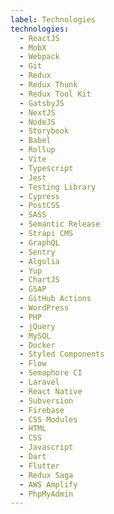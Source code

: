 ```yaml
---
label: Technologies
technologies:
  - ReactJS
  - MobX
  - Webpack
  - Git
  - Redux
  - Redux Thunk
  - Redux Tool Kit
  - GatsbyJS
  - NextJS
  - NodeJS
  - Storybook
  - Babel
  - Rollup
  - Vite
  - Typescript
  - Jest
  - Testing Library
  - Cypress
  - PostCSS
  - SASS
  - Semantic Release
  - Strapi CMS
  - GraphQL
  - Sentry
  - Algolia
  - Yup
  - ChartJS
  - GSAP
  - GitHub Actions
  - WordPress
  - PHP
  - jQuery
  - MySQL
  - Docker
  - Styled Components
  - Flow
  - Semaphore CI
  - Laravel
  - React Native
  - Subversion
  - Firebase
  - CSS Modules
  - HTML
  - CSS
  - Javascript
  - Dart
  - Flutter
  - Redux Saga
  - AWS Amplify
  - PhpMyAdmin
---
```


